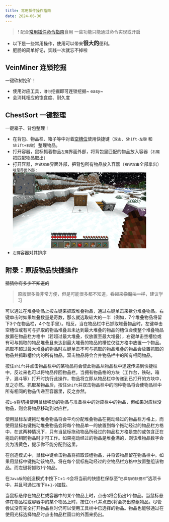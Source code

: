 ```yaml
---
title: 常用插件操作指南
date: 2024-06-30
---
```


>! 配合[常用插件命令指南](常用插件命令指南.md)食用
> 一些功能只能通过命令实现或开启

* 以下是一些常用操作，使用可以带来<big>**很大的**</big>便利。
* 肥肠的简单好记，实践一次就忘不掉啦

## VeinMiner 连锁挖掘
一键砍树挖矿！

* 使用对应工具，`潜行`挖掘即可连锁挖掘~ easy~
* 会消耗相应的饱食度、耐久度

## ChestSort 一键整理
一键箱子、背包整理！
* 在背包、物品栏、箱子等中对着<u>空槽位</u>使用快捷键（`双击`、`Shift-左键` 和 `Shift+右键`）整理物品。
* 打开容器，鼠标抓着物品`左键`界面外部，将背包里匹配的物品放入容器（`右键`把匹配物品取出）
* 打开容器，`左键双击`界面外部，把背包所有物品放入容器（`右键双击`全部拿出）
<small>啥是界面外部：</small>
![操作演示](../../assets/images/物品快速移动演示.gif)
* `左键`容器对其排序

## 附录：原版物品快捷操作

~~猜猜你有多少不知道的~~
> 原版很多操非常方便，但是可能很多都不知道，~~看起来像魔法一样~~，建议学习

可以通过在堆叠物品上按左键来抓取堆叠物品，通过右键单击来拆分堆叠物品。右键单击时如果堆叠数量是奇数，那么就选取较大的一半（例如，7个堆叠物品将留下3个在物品栏，4个在手里）。相反，当在物品栏中已抓取堆叠物品时，左键单击空槽位或有可与抓取的物品堆叠且未达到最大堆叠的物品的槽位会使整个堆叠物品放置在物品栏方格中（若超过最大堆叠，仅放置至最大堆叠），右键单击空槽位或有可与抓取的物品堆叠且未达到最大堆叠的物品的槽位仅往方格中放置一个物品。抓取不超过最大堆叠的物品时左键单击不可与抓取的物品堆叠的物品会放置抓取的物品并抓取槽位内的所有物品。双击物品将会合并物品栏中的所有相同物品。

按住`shift`并点击物品栏中的某物品将会使此物品从物品栏中迅速传递到快捷栏中，反过来也可以将物品传回物品栏。当拥有物品格的方块（工作台，铁砧，箱子，漏斗等）打开时执行此操作，物品将立即从物品栏中传递到已打开的方块中，反之亦然。抓取某物品后，按住`Shift`并双击物品栏中的同种物品将会使物品栏中所有相同的物品传递至容器里，反之亦然。

按`1`-`9`将切换使用鼠标移动的物品与准备栏中的对应栏中的物品，但如果对应栏没物品，则会将物品移动到对应栏。

使用鼠标左键拖动堆叠物品将会平均分配堆叠物品在拖动经过的物品栏方格上，而使用鼠标右键拖动堆叠物品会将每个物品单一的放置到每个拖动经过的物品栏方格中，在这两种情况下，只有当鼠标拖动物品所经过的物品栏方格是空的或包含正在拖动的相同物品时才可工作。如果拖动经过的物品是堆叠满的，则该堆物品数字会变为浅黄色，提示你不能分配到这里。

在创造模式中，鼠标中键单击物品将抓取该组物品，并将该物品留在物品栏中。如果用鼠标中键拖动该物品，将在每个鼠标拖动经过的空物品栏方格中放置整组该物品。而左键将抓取1个物品。

在`Java版`的创造模式中按下`C`+`1-9`会将当前的快捷栏保存至“`已保存的快捷栏`”选项卡中，并且可通过按下`X`+`1-9`加载。

当鼠标悬停在物品栏或容器中的某个物品上时，点击`Q`将会扔出1个物品。当鼠标悬停在物品栏或容器中的某个物品上时，按住`Ctrl`并点击`Q`将会扔出整组物品。尽管尝试没有完全打开物品栏时仍可以使用工具栏中已选择的物品。物品也能够通过在使用光标选择物品时点击物品栏窗口的外面来扔出。


[def]: https://proxy.spigotmc.org/c7e0485c776f4aab5a2b0d908ad904e7881083df?url=http%3A%2F%2Fapi.jeff-media.de%2Fchestsort%2Fspigotmc%2Fimg%2Ffillchest.gif
